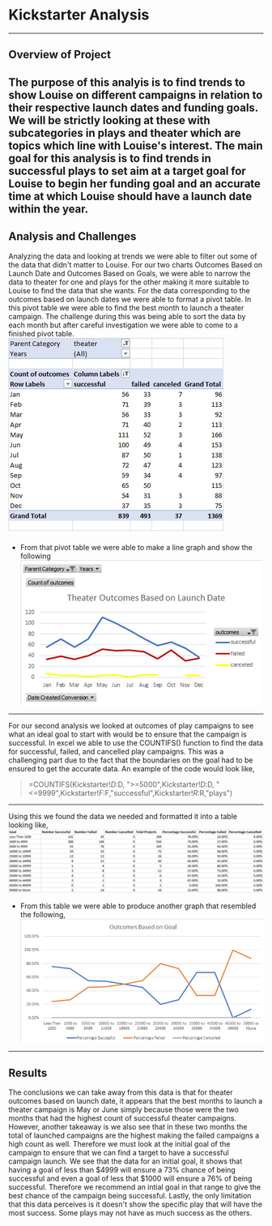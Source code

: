 # Kickstarter Analysis 
---
## Overview of Project 
The purpose of this analyis is to find trends to show Louise on different campaigns in relation to their respective launch dates and funding goals. We will be strictly looking at these with subcategories in plays and theater which are topics which line with Louise's interest. The main goal for this analysis is to find trends in successful plays to set aim at a target goal for Louise to begin her funding goal and an accurate time at which Louise should have a launch date within the year. 
---
## Analysis and Challenges
Analyzing the data and looking at trends we were able to filter out some of the data that didn't matter to Louise. For our two charts Outcomes Based on Launch Date and Outcomes Based on Goals, we were able to narrow the data to theater for one and plays for the other making it more suitable to Louise to find the data that she wants. For the data corresponding to the outcomes based on launch dates we were able to format a pivot table. In this pivot table we were able to find the best month to launch a theater campaign. The challenge during this was being able to sort the data by each month but after careful investigation we were able to come to a finished pivot table.
![Pivot Table For Theater Analysis](https://github.com/mckjack/kickstarter-analysis/blob/main/Pivot%20Table%20for%20Theater%20Analysis.png)
- From that pivot table we were able to make a line graph and show the following 
![Theater_Outcomes_vs_Launch](https://github.com/mckjack/kickstarter-analysis/blob/main/Theater_Outcomes_vs_Launch.png)
---
For our second analysis we looked at outcomes of play campaigns to see what an ideal goal to start with would be to ensure that the campaign is successful. In excel we able to use the COUNTIFS() function to find the data for successful, failed, and cancelled play campaigns. This was a challenging part due to the fact that the boundaries on the goal had to be ensured to get the accurate data. An example of the code would look like,
> =COUNTIFS(Kickstarter!$D:$D, ">=5000",Kickstarter!$D:$D, "<=9999",Kickstarter!$F:$F,"successful",Kickstarter!$R:$R,"plays")
---
Using this we found the data we needed and formatted it into a table looking like, 
![Table of Outcomes Based on Goals](https://github.com/mckjack/kickstarter-analysis/blob/main/Table%20of%20Outcomes%20Based%20on%20Goals.png)
- From this table we were able to produce another graph that resembled the following,
![Outcomes_vs_Goals](https://github.com/mckjack/kickstarter-analysis/blob/main/Outcomes_vs_Goals.png)
---
## Results
The conclusions we can take away from this data is that for theater outcomes based on launch date, it appears that the best months to launch a theater campaign is May or June simply because those were the two months that had the highest count of successful theater campaigns. However, another takeaway is we also see that in these two months the total of launched campaigns are the highest making the failed campaigns a high count as well. Therefore we must look at the initial goal of the campaign to ensure that we can find a target to have a successful campaign launch. We see that the data for an initial goal, it shows that having a goal of less than $4999 will ensure a 73% chance of being successful and even a goal of less that $1000 will ensure a 76% of being successful. Therefore we recommend an intial goal in that range to give the best chance of the campaign being successful. Lastly, the only limitation that this data perceives is it doesn't show the specific play that will have the most success. Some plays may not have as much success as the others.


